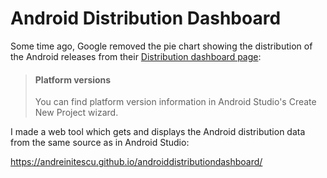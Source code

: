 # Android Distribution Dashboard

Some time ago, Google removed the pie chart showing the distribution of the Android releases from their [Distribution dashboard page](https://developer.android.com/about/dashboards):

> 
> #### <b>Platform versions</b>
> 
> You can find platform version information in Android Studio's Create New Project wizard.


I made a web tool which gets and displays the Android distribution data from the same source as in Android Studio:

https://andreinitescu.github.io/androiddistributiondashboard/
